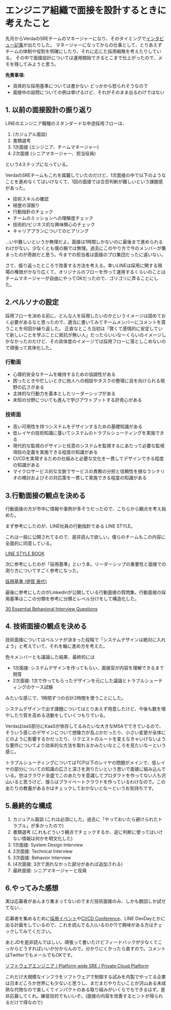 # エンジニア組織で面接を設計するときに考えたこと

先月からVerdaのSREチームのマネージャーになり、そのタイミングで[インタビュー記事](https://gihyo.jp/dev/serial/01/line2021/0008)が出たりした。
マネージャーになってからの仕事として、とりあえずチームの体制や役割を明確にしたり、それに応じた採用戦略を考えたりしている。
その中で面接設計については運用開始できるとこまで仕上がったので、メモを残してみようと思う。

**免責事項:**
* 具体的な採用基準については書かない どっかから怒られそうなので
* 面接中の設問についての例は挙げるけど、それがそのまま出るわけではない

## 1. 以前の面接設計の振り返り
LINEのエンジニア職種のスタンダードな中途採用フローは、

1. (カジュアル面談)
2. 書類選考
3. 1次面接 (エンジニア、チームマネージャー)
4. 2次面接 (シニアマネージャー、担当役員)

という4ステップになっている。

VerdaのSREチームもこれを踏襲していたのだけど、1次面接の中で以下のようなことを進めなくてはいけなくて、1回の面接では合否判断が難しいという課題感があった。

* 技術スキルの確認
* 経歴の深掘り
* 行動指針のチェック
* チームのミッションへの理解度チェック
* 技術的/ビジネス的な興味関心のチェック
* キャリアプランについてのヒアリング

...いや難しいというか無理だよ。面接は1時間しかないのに最後まで進められるわけがない。少なくとも僕の腕では無理。過去にこのやり方で今のメンバーが集まったのが奇跡だと思う。今までの担当者は面接のプロ集団だったに違いない。

さて、振り返ったところで改善する方法を考える。幸いLINEは採用に関する現場の権限がかなり広くて、オリジナルのフローを作って運用するくらいのことはチームマネージャーが自由にやってOKだったので、ゴリゴリに弄ることにした。

## 2.ペルソナの設定
採用フローを決める前に、どんな人を採用したいのかというイメージは固めておく必要があるなと思ったので、適当に書いてみてチームメンバーにコメントを貰うことを何回か繰り返した。
正直なところ当初は「賢くて感情的に安定していて新しいことを学ぶことに抵抗が無い人」だったらいいなーくらいのイメージしかなかったのだけど、その具体度のイメージでは採用フローに落としこめないので頑張って具体化した。

### 行動面
* 心理的安全なチームを維持するための協調性がある
* 困ったときや忙しいときに他人への相談やタスクの整理に目を向けられる視野の広さがある
* 主体的な行動力を基本としたリーダーシップがある
* 未知の分野についても進んで学びアウトプットする好奇心がある

### 技術面
* 高い可用性を持つシステムをデザインするための基礎知識がある
* 低レイヤの技術知識に基いてシステムのトラブルシューティングを実施できる
* 現代的な監視のデザインと任意のシステムを監視するにあたって必要な監視項目の定義を実施できる程度の知識がある
* CI/CDを実現するための仕組みと必要な文化を一貫してデザインできる程度の知識がある
* マイクロサービス的な文脈でサービスの責務の分担と信頼性を損なうシナリオの検討およびその対応策を一貫して実施できる程度の知識がある

## 3.行動面接の観点を決める

行動面接の方が市中に情報や事例が多そうだったので、こちらから観点を考え始めた。

まず参考にしたのが、LINE社員の行動指針である LINE STYLE。

これは一般に公開されてるので、是非読んで欲しい。僕らのチームもこの内容に全面的に同意している。

[LINE STYLE BOOK](https://linecorp.com/pdf/ja/LINE_STYLE_BOOK.pdf)

次に参考にしたのが「採用基準」という本。リーダーシップの重要性と面接での測り方についてすごく参考になった。

[採用基準 (伊賀 泰代)](https://www.amazon.co.jp/dp/B00B42SX70)

最後に参考にしたのがLinkedinが公開している行動面接の質問集。行動面接の採用基準はここの分類を参考に分類とレベル分けをして構造化した。

[30 Essential Behavioral Interview Questions](https://business.linkedin.com/content/dam/me/business/en-us/talent-solutions/resources/pdfs/Guide-to-screening-candidates-30-essential-behavioral-interview-questions-ebook.pdf)

## 4. 技術面接の観点を決める
技術面接についてはペルソナが決まった段階で「システムデザインは絶対に入れよう」と考えていて、それを軸に進め方を考えた。

色々メンバーとも議論した結果、最終的には

* 1次面接: システムデザインを作ってもらい、面接官が内容を理解できるまで問答
* 2次面接: 1次で作ってもらったデザインを元にした議論とトラブルシューティングのケース試験

みたいな感じで、1時間ずつの合計2時間を使うことにした。

システムデザインで出す課題についてはとりあえず用意したけど、今後も数を増やしたり質を高める活動をしていくつもりでいる。

VerdaはIaaS部分にKaaSが依存してるみたいな大きなMSAでできているので、そういう感じのデザインについて想像力が及ぶかだったり、小さい変更が全体にどのように影響するかだったり、リクエストのルートを変えなきゃいけないような要件についてより効率的な方法を取れるかみたいなところを見たいなーという感じ。

トラブルシューティングについてはTCP以下のレイヤの問題がメインで、低レイヤの部分についての知識の広さと深さを測りたいという思いで面接に組み込んでいる。世はクラウド全盛でこのあたりを意識してプロダクトを作ってない人も沢山いると思うけど、僕らはプライベートクラウドを作っているわけなので。このあたりの教養があるかはチェックしておかないとなーというお気持ちです。

## 5.最終的な構成
1. カジュアル面談 (これは必須にした。過去に「やっておいたら避けられたトラブル」が多かったので)
2. 書類選考 (これもどういう観点でチェックするか、逆に判断に使ってはいけない情報は何かを明文化した)
3. 1次面接: System Design Interview
4. 2次面接: Technical Interview
5. 3次面接: Behavior Interview
6. (4次面接: 3次で測れなかった部分があれば追加される)
7. 最終面接: シニアマネージャーと役員

## 6.やってみた感想
実は応募者があんまり集まってないのでまだ技術面接のみ、しかも数回しか試せてない...

応募者を集めるために[採用イベント](https://line.connpass.com/event/219153/)や[CI/CD Conference](https://event.cloudnativedays.jp/cicd2021/talks/1179)、LINE DevDayとかに出る計画をしているので、これを読んでる人(いるのか?)で興味がある方はチェックしてみてください。

あとJDを是非読んでほしい。頑張って書いたけどフィードバックが少なくてこっからどうすればいいか分からんので。分かりにくかったら直すので。コメントはTwitterでもメールでもOKです。

[ソフトウェアエンジニア / Platform wide SRE / Private Cloud Platform](https://linecorp.com/ja/career/position/3150)

これだけ大規模なインフラをソフトウェアで制御する試みを内製でやってる企業は日本どころか世界にも少ないと思うし、まだまだやりたいことが沢山ある未成熟な代物なので楽しくてインパクトのある取り組みがいくらでもできるはず。是非応募してくれ。練習目的でもいいぞ。(面接の内容を改善するヒントが得られるだけで得なので)

